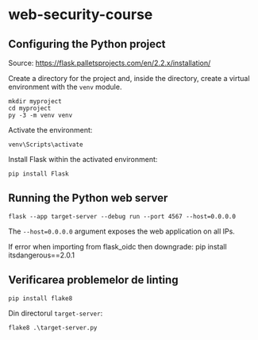 # web-security-course

## Configuring the Python project

Source: https://flask.palletsprojects.com/en/2.2.x/installation/

Create a directory for the project and, inside the directory, create a virtual environment with the `venv` module.

```
mkdir myproject
cd myproject
py -3 -m venv venv
````

Activate the environment:
```
venv\Scripts\activate
```

Install Flask within the activated environment:
```
pip install Flask
```

## Running the Python web server

```
flask --app target-server --debug run --port 4567 --host=0.0.0.0
```

The `--host=0.0.0.0` argument exposes the web application on all IPs.


If error when importing from flask_oidc then downgrade: pip install itsdangerous==2.0.1

## Verificarea problemelor de linting

```
pip install flake8
```
Din directorul `target-server`:
```
flake8 .\target-server.py
```
